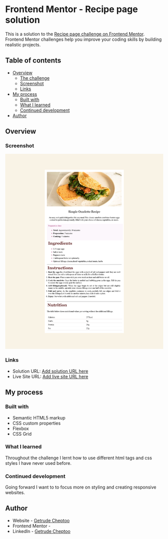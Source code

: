 # Frontend Mentor - Recipe page solution

This is a solution to the [Recipe page challenge on Frontend Mentor](https://www.frontendmentor.io/challenges/recipe-page-KiTsR8QQKm). Frontend Mentor challenges help you improve your coding skills by building realistic projects. 

## Table of contents

- [Overview](#overview)
  - [The challenge](#the-challenge)
  - [Screenshot](#screenshot)
  - [Links](#links)
- [My process](#my-process)
  - [Built with](#built-with)
  - [What I learned](#what-i-learned)
  - [Continued development](#continued-development)
- [Author](#author)


## Overview

### Screenshot

![](Screenshot.png)

### Links

- Solution URL: [Add solution URL here](https://your-solution-url.com)
- Live Site URL: [Add live site URL here](https://your-live-site-url.com)

## My process

### Built with

- Semantic HTML5 markup
- CSS custom properties
- Flexbox
- CSS Grid

### What I learned

Throughout the challenge I lernt how to use different html tags and css styles I have never used before.


### Continued development
Going forward I want to to focus more on styling and creating responsive websites.

## Author

- Website - [Getrude Cheptoo ](https://www.your-site.com)
- Frontend Mentor - [](https://www.frontendmentor.io/profile/yourusername)
- LinkedIn - [Getrude Cheptoo ](https://www.https://www.linkedin.com/in/getrude-cheptoo-8859952b0?)

